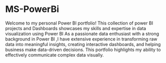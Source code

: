 # MS-PowerBi
Welcome to my personal Power BI portfolio!  This collection of power BI projects and Dashboards showcases my skills and expertise in data visualization using Power BI
As a passionate data enthusiast with a strong background in Power BI ,I have extensive experience in transforming raw data into meaningful insights, creating interactive dashboards, and helping business make data-driven decisions. This portfolio highlights my ability to effectively communicate complex data visually.
